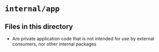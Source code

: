 <!-- File managed by repo-as-code, do not edit manually! -->
# `internal/app`

## Files in this directory

- Are private application code that is not intended for use by external consumers, nor other internal packages
